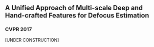 A Unified Approach of Multi-scale Deep and Hand-crafted Features for Defocus Estimation
--
### CVPR 2017

[UNDER CONSTRUCTION]
